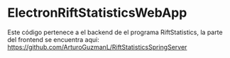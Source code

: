 # ElectronRiftStatisticsWebApp

Este código pertenece a el backend de el programa RiftStatistics, la parte del frontend se encuentra aqui: https://github.com/ArturoGuzmanL/RiftStatisticsSpringServer
